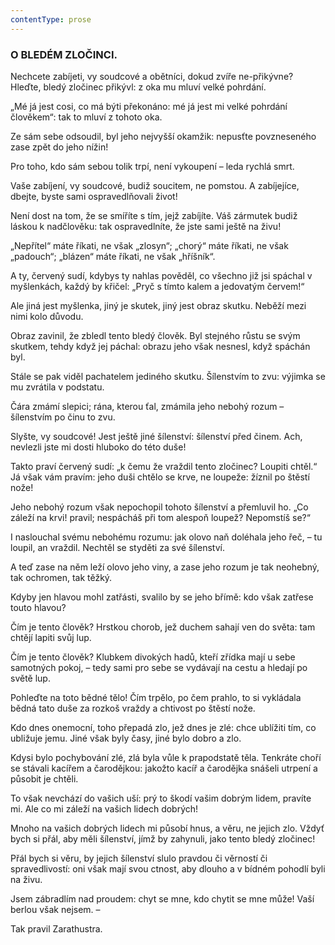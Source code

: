 ```yaml
---
contentType: prose
---
```


<section>

### O BLEDÉM ZLOČINCI.

Nechcete zabíjeti, vy soudcové a obětníci, dokud zvíře ne-přikývne? Hleďte, bledý zločinec přikývl: z oka mu mluví velké pohrdání.

„Mé já jest cosi, co má býti překonáno: mé já jest mi velké pohrdání člověkem“: tak to mluví z tohoto oka.

Ze sám sebe odsoudil, byl jeho nejvyšší okamžik: nepusťte povzneseného zase zpět do jeho nížin!

Pro toho, kdo sám sebou tolik trpí, není vykoupení – leda rychlá smrt.

Vaše zabíjení, vy soudcové, budiž soucitem, ne pomstou. A zabíjejíce, dbejte, byste sami ospravedlňovali život!

Není dost na tom, že se smíříte s tím, jejž zabíjíte. Váš zármutek budiž láskou k nadčlověku: tak ospravedlníte, že jste sami ještě na živu!

„Nepřítel“ máte říkati, ne však „zlosyn“; „chorý“ máte říkati, ne však „padouch“; „blázen“ máte říkati, ne však „hříšník“.

A ty, červený sudí, kdybys ty nahlas pověděl, co všechno již jsi spáchal v myšlenkách, každý by křičel: „Pryč s tímto kalem a jedovatým červem!“

Ale jiná jest myšlenka, jiný je skutek, jiný jest obraz skutku. Neběží mezi nimi kolo důvodu.

Obraz zavinil, že zbledl tento bledý člověk. Byl stejného růstu se svým skutkem, tehdy když jej páchal: obrazu jeho však nesnesl, když spáchán byl.

Stále se pak viděl pachatelem jediného skutku. Šílenstvím to zvu: výjimka se mu zvrátila v podstatu.

Čára zmámí slepici; rána, kterou ťal, zmámila jeho nebohý rozum – šílenstvím po činu to zvu.

Slyšte, vy soudcové! Jest ještě jiné šílenství: šílenství před činem. Ach, nevlezli jste mi dosti hluboko do této duše!

Takto praví červený sudí: „k čemu že vraždil tento zločinec? Loupiti chtěl.“ Já však vám pravím: jeho duši chtělo se krve, ne loupeže: žíznil po štěstí nože!

Jeho nebohý rozum však nepochopil tohoto šílenství a přemluvil ho. „Co záleží na krvi! pravil; nespácháš při tom alespoň loupež? Nepomstíš se?“

I naslouchal svému nebohému rozumu: jak olovo naň doléhala jeho řeč, – tu loupil, an vraždil. Nechtěl se styděti za své šílenství.

A teď zase na něm leží olovo jeho viny, a zase jeho rozum je tak neohebný, tak ochromen, tak těžký.

Kdyby jen hlavou mohl zatřásti, svalilo by se jeho břímě: kdo však zatřese touto hlavou?

Čím je tento člověk? Hrstkou chorob, jež duchem sahají ven do světa: tam chtějí lapiti svůj lup.

Čím je tento člověk? Klubkem divokých hadů, kteří zřídka mají u sebe samotných pokoj, – tedy sami pro sebe se vydávají na cestu a hledají po světě lup.

Pohleďte na toto bědné tělo! Čím trpělo, po čem prahlo, to si vykládala bědná tato duše za rozkoš vraždy a chtivost po štěstí nože.

Kdo dnes onemocní, toho přepadá zlo, jež dnes je zlé: chce ublížiti tím, co ubližuje jemu. Jiné však byly časy, jiné bylo dobro a zlo.

Kdysi bylo pochybování zlé, zlá byla vůle k prapodstatě těla. Tenkráte choří se stávali kacířem a čarodějkou: jakožto kacíř a čarodějka snášeli utrpení a působit je chtěli.

To však nevchází do vašich uší: prý to škodí vašim dobrým lidem, pravíte mi. Ale co mi záleží na vašich lidech dobrých!

Mnoho na vašich dobrých lidech mi působí hnus, a věru, ne jejich zlo. Vždyť bych si přál, aby měli šílenství, jímž by zahynuli, jako tento bledý zločinec!

Přál bych si věru, by jejich šílenství slulo pravdou či věrností či spravedlivostí: oni však mají svou ctnost, aby dlouho a v bídném pohodlí byli na živu.

Jsem zábradlím nad proudem: chyt se mne, kdo chytit se mne může! Vaší berlou však nejsem. –

</section>

<section>

Tak pravil Zarathustra.

</section>
